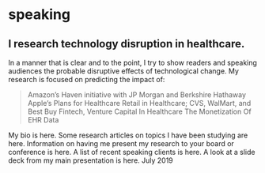 # speaking

## I research technology disruption in healthcare.

In a manner that is clear and to the point, I try to show readers and speaking audiences the probable disruptive effects of technological change. My research is focused on predicting the impact of:

> Amazon’s Haven initiative with JP Morgan and Berkshire Hathaway
> Apple’s Plans for Healthcare
> Retail in Healthcare; CVS, WalMart, and Best Buy
> Fintech, Venture Capital In Healthcare
> The Monetization Of EHR Data

My bio is here. Some research articles on topics I have been studying are here. Information on having me present my research to your board or conference is here. A list of recent speaking clients is here.  A look at a slide deck from my main presentation is here.
July 2019
